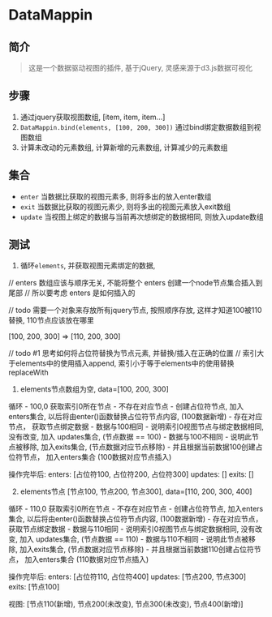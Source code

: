 # DataMappin

## 简介
> 这是一个数据驱动视图的插件, 基于jQuery, 灵感来源于d3.js数据可视化


## 步骤
1. 通过jquery获取视图数组, [item, item, item...]
2. `DataMappin.bind(elements, [100, 200, 300])` 通过bind绑定数据数组到视图数组
3. 计算未改动的元素数组, 计算新增的元素数组, 计算减少的元素数组


## 集合
*   `enter` 当数据比获取的视图元素多, 则将多出的放入enter数组
*   `exit`  当数据比获取的视图元素少, 则将多出的视图元素放入exit数组
*   `update`    当视图上绑定的数据与当前再次想绑定的数据相同, 则放入update数组



## 测试
1. 循环`elements`, 并获取视图元素绑定的数据, 


// enters 数组应该与顺序无关, 不能将整个 enters 创建一个node节点集合插入到尾部
// 所以要考虑 enters 是如何插入的

// todo 需要一个对象来存放所有jquery节点, 按照顺序存放, 这样才知道100被110替换, 110节点应该放在哪里






[100, 200, 300] => [110, 200, 300]

// todo #1 思考如何将占位符替换为节点元素, 并替换/插入在正确的位置
// 索引大于elements中的使用插入append, 索引小于等于elements中的使用替换replaceWith


1. elements节点数组为空, data=[100, 200, 300]

循环
    -   100,0 获取索引0所在节点
        -   不存在对应节点
            -   创建占位符节点, 加入enters集合, 以后将由enter()函数替换占位符节点内容, (100数据新增)
        -   存在对应节点， 获取节点绑定数据
            -   数据与100相同
                -   说明索引0视图节点与绑定数据相同, 没有改变, 加入 updates集合, (节点数据 == 100)
            -   数据与100不相同
                -   说明此节点被移除, 加入exits集合, (节点数据对应节点移除)
                -   并且根据当前数据100创建占位符节点， 加入enters集合 (100数据对应节点插入)

操作完毕后:
enters: [占位符100, 占位符200, 占位符300]
updates: []
exits: []





2. elements节点 [节点100, 节点200, 节点300], data=[110, 200, 300, 400]

 循环
    -   110,0 获取索引0所在节点
        -   不存在对应节点
            -   创建占位符节点, 加入enters集合, 以后将由enter()函数替换占位符节点内容, (100数据新增)
        -   存在对应节点， 获取节点绑定数据
            -   数据与110相同
                -   说明索引0视图节点与绑定数据相同, 没有改变, 加入 updates集合, (节点数据 == 110)
            -   数据与110不相同
                -   说明此节点被移除, 加入exits集合, (节点数据对应节点移除)
                -   并且根据当前数据110创建占位符节点， 加入enters集合 (110数据对应节点插入)

操作完毕后:
enters: [占位符110, 占位符400]
updates: [节点200, 节点300]
exits: [节点100]

视图: [节点110(新增), 节点200(未改变), 节点300(未改变), 节点400(新增)]